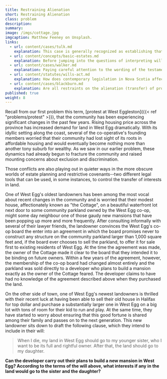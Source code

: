 ```yaml
---
title: Restraining Alienation
short: Restraining Alienation
class: problem
description: 
summary: 
image: /imgs/cottage.jpg
imgcaption: Matthew Feeney on Unsplash.
links:
  - url: content/cases/tulk.md
    explanation: This case is generally recognized as establishing that certain agreements with respect to real property can "run with the land". Following the reasoning in Tulk v Moxhay, what conditions need to be present in order for this to happen? 
  - url: content/concepts/basic-estates.md
    explanation: Before jumping into the questions of interpreting wills raised in our problem this week, it is helpful to understand some of the basic building blocks of the doctrine of estates.
  - url: content/cases/walker.md
    explanation: Paying careful attention to the wording of the testamentary bequests in our problem and in Walker, you will notice some similarities as well as differences. What is the conflict or problem that arises in Walker and how does the court resolve it? Can this same logic be extended to our problem this week? 
  - url: content/statutes/wills-act.md
    explanation: How does contemporary legislation in Nova Scotia affect the interpretation of the will in our problem this week? 
  - url: content/cases/blackburn.md
    explanation: Are all restraints on the alienation (transfer) of property invalid? If some attempts to restrain alienation are valid, how do we distinguish them from those that are clearly invalid?
published: true
weight: 8
---
```


Recall from our first problem this term, [protest at West Eggleston]({{< ref "problems/protest" >}}), that the community has been experiencing significant changes in the past few years. Rising housing price across the province has increased demand for land in West Egg dramatically. With its idyllic setting along the coast, several of the co-operative's founding members worried that their community had lost sight of its roots in affordable housing and would eventually become nothing more than another tony suburb for wealthy. As we saw in our earlier problem, these dynamics had already begun to fracture the community and raised mounting concerns about exclusion and discrimination. 

Those conflicts are also playing out in quieter ways in the more obscure worlds of estate planning and restrictive covenants--two different legal tools that can be used, in some instances, to control the transfer of interests in land. 

One of West Egg's oldest landowners has been among the most vocal about recent changes in the community and is worried that their modest house, affectionately known as "the Cottage", on a beautiful waterfront lot next door to some community parkland owned by the West Egg co-op, might some day neighbour one of those gaudy new mansions that have been popping up more and more frequently. After consulting informally with several of their lawyer friends, the landowner convinces the West Egg's co-op board the enter into an agreement in which the board promises never to construct any structure on the community parkland larger than 1,000 square feet and, if the board ever chooses to sell the parkland, to offer it for sale first to existing residents of West Egg. At the time the agreement was made, the owner of the Cottage made it clear to the board that they intended it to be binding on future owners. Within a few years of the agreement, however, the membership of the co-op board had changed almost entirely and the parkland was sold directly to a developer who plans to build a mansion exactly as the owner of the Cottage feared. The developer claims to have had no knowledge of the agreement described above when they purchased the land. 

On the other side of town, one of West Egg's newest landowners is thrilled with their recent luck at having been able to sell their old house in Halifax for top dollar and purchase a substantially larger one in West Egg on a big lot with tons of room for their kid to run and play. At the same time, they have started to worry about ensuring that this good fortune is shared among their family and passes on to the next generation. This new landowner sits down to draft the following clause, which they intend to include in their will:

> When I die, my land in West Egg should go to my younger sister, who I want to be its full and rightful owner. After that, the land should go to my daughter. 

**Can the developer carry out their plans to build a new mansion in West Egg? According to the terms of the will above, what interests if any in the land would go to the sister and the daughter?**

